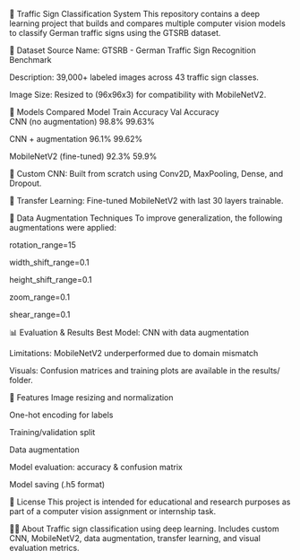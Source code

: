 🚦 Traffic Sign Classification System
This repository contains a deep learning project that builds and compares multiple computer vision models to classify German traffic signs using the GTSRB dataset.

📁 Dataset Source
Name: GTSRB - German Traffic Sign Recognition Benchmark


Description: 39,000+ labeled images across 43 traffic sign classes.

Image Size: Resized to (96x96x3) for compatibility with MobileNetV2.

🧠 Models Compared
Model	 Train Accuracy	  Val Accuracy	   
CNN (no augmentation)	98.8%	99.63%	  

CNN + augmentation	96.1%	99.62%	  

MobileNetV2 (fine-tuned)	92.3%	59.9%

🔧 Custom CNN: Built from scratch using Conv2D, MaxPooling, Dense, and Dropout.

🔄 Transfer Learning: Fine-tuned MobileNetV2 with last 30 layers trainable.

🔄 Data Augmentation Techniques
To improve generalization, the following augmentations were applied:

rotation_range=15

width_shift_range=0.1

height_shift_range=0.1

zoom_range=0.1

shear_range=0.1

📊 Evaluation & Results
Best Model: CNN with data augmentation

Limitations: MobileNetV2 underperformed due to domain mismatch

Visuals: Confusion matrices and training plots are available in the results/ folder.

🧰 Features
Image resizing and normalization

One-hot encoding for labels

Training/validation split

Data augmentation

Model evaluation: accuracy & confusion matrix

Model saving (.h5 format)

📄 License
This project is intended for educational and research purposes as part of a computer vision assignment or internship task.

👨‍💻 About
Traffic sign classification using deep learning.
Includes custom CNN, MobileNetV2, data augmentation, transfer learning, and visual evaluation metrics.

